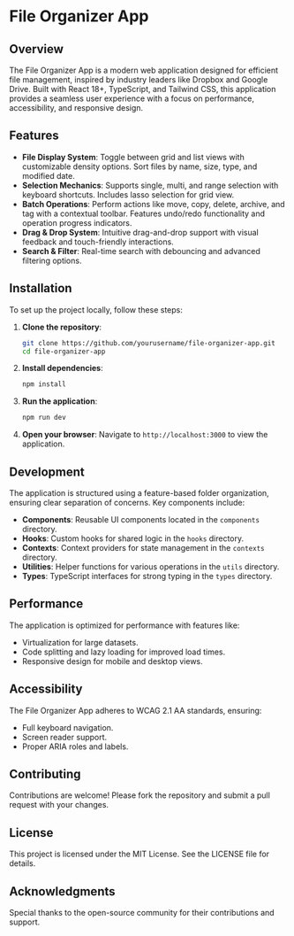 # File Organizer App

## Overview
The File Organizer App is a modern web application designed for efficient file management, inspired by industry leaders like Dropbox and Google Drive. Built with React 18+, TypeScript, and Tailwind CSS, this application provides a seamless user experience with a focus on performance, accessibility, and responsive design.

## Features
- **File Display System**: Toggle between grid and list views with customizable density options. Sort files by name, size, type, and modified date.
- **Selection Mechanics**: Supports single, multi, and range selection with keyboard shortcuts. Includes lasso selection for grid view.
- **Batch Operations**: Perform actions like move, copy, delete, archive, and tag with a contextual toolbar. Features undo/redo functionality and operation progress indicators.
- **Drag & Drop System**: Intuitive drag-and-drop support with visual feedback and touch-friendly interactions.
- **Search & Filter**: Real-time search with debouncing and advanced filtering options.

## Installation
To set up the project locally, follow these steps:

1. **Clone the repository**:
   ```bash
   git clone https://github.com/yourusername/file-organizer-app.git
   cd file-organizer-app
   ```

2. **Install dependencies**:
   ```bash
   npm install
   ```

3. **Run the application**:
   ```bash
   npm run dev
   ```

4. **Open your browser**:
   Navigate to `http://localhost:3000` to view the application.

## Development
The application is structured using a feature-based folder organization, ensuring clear separation of concerns. Key components include:

- **Components**: Reusable UI components located in the `components` directory.
- **Hooks**: Custom hooks for shared logic in the `hooks` directory.
- **Contexts**: Context providers for state management in the `contexts` directory.
- **Utilities**: Helper functions for various operations in the `utils` directory.
- **Types**: TypeScript interfaces for strong typing in the `types` directory.

## Performance
The application is optimized for performance with features like:
- Virtualization for large datasets.
- Code splitting and lazy loading for improved load times.
- Responsive design for mobile and desktop views.

## Accessibility
The File Organizer App adheres to WCAG 2.1 AA standards, ensuring:
- Full keyboard navigation.
- Screen reader support.
- Proper ARIA roles and labels.

## Contributing
Contributions are welcome! Please fork the repository and submit a pull request with your changes.

## License
This project is licensed under the MIT License. See the LICENSE file for details.

## Acknowledgments
Special thanks to the open-source community for their contributions and support.